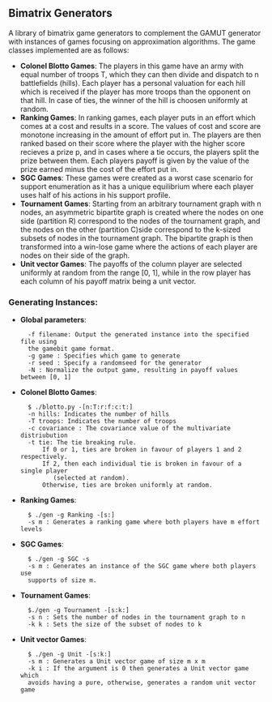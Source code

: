 ## Bimatrix Generators

A library of bimatrix game generators to complement the GAMUT generator with
instances of games focusing on approximation algorithms. The game classes
implemented are as follows:

- **Colonel Blotto Games**: The players in this game have an army with equal number
  of troops T, which they can then divide and dispatch to n battlefields (hills). Each
  player has a personal valuation for each hill which is received if the
  player has more troops than the opponent on that hill. In case of ties, the
  winner of the hill is choosen uniformly at random.
- **Ranking Games**: In ranking games, each player puts in an effort which comes at
  a cost and results in a score. The values of cost and score are monotone
  increasing in the amount of effort put in. The players are then ranked based
  on their score where the player with the higher score recieves a prize p, and
  in cases where a tie occurs, the players split the prize between them. Each
  players payoff is given by the value of the prize earned minus the cost of the
  effort put in.
- **SGC Games**: These games were created as a worst case scenario for support
  enumeration as it has a unique equilibrium where each player uses half of his
  actions in his support profile.
- **Tournament Games**: Starting from an arbitrary tournament graph with n nodes, an
  asymmetric bipartite graph is created where the nodes on one side (partition
  R) correspond to the nodes of the tournament graph, and the nodes on the other
  (partition C)side correspond to the k-sized subsets of nodes in the tournament 
  graph. The bipartite graph is then transformed into a win-lose game where the 
  actions of each player are nodes on their side of the graph.
- **Unit vector Games**: The payoffs of the column player are selected uniformly at
  random from the range [0, 1], while in the row player has each column of his
  payoff matrix being a unit vector.

### Generating Instances:

- **Global parameters**:

        -f filename: Output the generated instance into the specified file using
        the gamebit game format.
        -g game : Specifies which game to generate
        -r seed : Specify a randomseed for the generator
        -N : Normalize the output game, resulting in payoff values between [0, 1]

- **Colonel Blotto Games**:

        $ ./blotto.py -[n:T:r:f:c:t:]
        -n hills: Indicates the number of hills
        -T troops: Indicates the number of troops
        -c covariance : The covariance value of the multivariate distriubution
        -t tie: The tie breaking rule.
            If 0 or 1, ties are broken in favour of players 1 and 2 respectively.
            If 2, then each individual tie is broken in favour of a single player
               (selected at random).
            Otherwise, ties are broken uniformly at random.

- **Ranking Games**:

        $ ./gen -g Ranking -[s:]
        -s m : Generates a ranking game where both players have m effort levels

- **SGC Games**:

        $ ./gen -g SGC -s
        -s m : Generates an instance of the SGC game where both players use
        supports of size m.

- **Tournament Games**:

        $./gen -g Tournament -[s:k:]
        -s n : Sets the number of nodes in the tournament graph to n
        -k k : Sets the size of the subset of nodes to k

- **Unit vector Games**:

        $ ./gen -g Unit -[s:k:]
        -s m : Generates a Unit vector game of size m x m
        -k i : If the argument is 0 then generates a Unit vector game which
        avoids having a pure, otherwise, generates a random unit vector game
